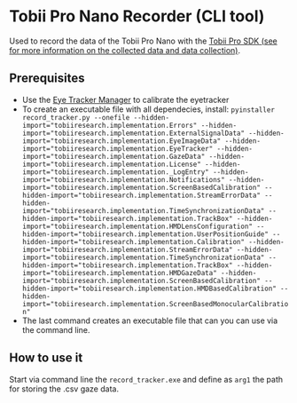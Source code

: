 # Tobii Pro Nano Recorder (CLI tool)

Used to record the data of the Tobii Pro Nano with the [Tobii Pro SDK (see for more information on the collected data and data collection)](https://www.tobiipro.com/product-listing/tobii-pro-sdk/#Download).

## Prerequisites
- Use the [Eye Tracker Manager]( http://developer.tobiipro.com/eyetrackermanager.html) to calibrate the eyetracker
- To create an executable file with all dependecies, install:
`pyinstaller record_tracker.py --onefile --hidden-import="tobiiresearch.implementation.Errors" --hidden-import="tobiiresearch.implementation.ExternalSignalData" --hidden-import="tobiiresearch.implementation.EyeImageData" --hidden-import="tobiiresearch.implementation.EyeTracker" --hidden-import="tobiiresearch.implementation.GazeData" --hidden-import="tobiiresearch.implementation.License" --hidden-import="tobiiresearch.implementation._LogEntry" --hidden-import="tobiiresearch.implementation.Notifications" --hidden-import="tobiiresearch.implementation.ScreenBasedCalibration" --hidden-import="tobiiresearch.implementation.StreamErrorData" --hidden-import="tobiiresearch.implementation.TimeSynchronizationData" --hidden-import="tobiiresearch.implementation.TrackBox" --hidden-import="tobiiresearch.implementation.HMDLensConfiguration" --hidden-import="tobiiresearch.implementation.UserPositionGuide" --hidden-import="tobiiresearch.implementation.Calibration" --hidden-import="tobiiresearch.implementation.StreamErrorData" --hidden-import="tobiiresearch.implementation.TimeSynchronizationData" --hidden-import="tobiiresearch.implementation.TrackBox" --hidden-import="tobiiresearch.implementation.HMDGazeData" --hidden-import="tobiiresearch.implementation.ScreenBasedCalibration" --hidden-import="tobiiresearch.implementation.HMDBasedCalibration" --hidden-import="tobiiresearch.implementation.ScreenBasedMonocularCalibration"
`
- The last command creates an executable file that can you can use via the command line.

## How to use it
Start via command line the  `record_tracker.exe` and define as `arg1` the path for storing the .csv gaze data.